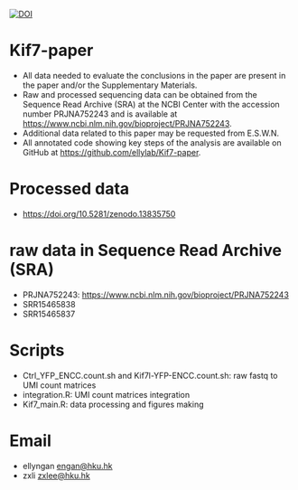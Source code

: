 [![DOI](https://zenodo.org/badge/312493787.svg)](https://zenodo.org/badge/latestdoi/312493787)

# Kif7-paper
- All data needed to evaluate the conclusions in the paper are present in the paper and/or the Supplementary Materials. 
- Raw and processed sequencing data can be obtained from the Sequence Read Archive (SRA) at the NCBI Center with the accession number PRJNA752243 and is available at https://www.ncbi.nlm.nih.gov/bioproject/PRJNA752243. 
- Additional data related to this paper may be requested from E.S.W.N. 
- All annotated code showing key steps of the analysis are available on GitHub at https://github.com/ellylab/Kif7-paper.

# Processed data
- https://doi.org/10.5281/zenodo.13835750

# raw data in Sequence Read Archive (SRA)
- PRJNA752243: https://www.ncbi.nlm.nih.gov/bioproject/PRJNA752243
- SRR15465838
- SRR15465837

# Scripts
- Ctrl_YFP_ENCC.count.sh and Kif7l-YFP-ENCC.count.sh: raw fastq to UMI count matrices
- integration.R: UMI count matrices integration
- Kif7_main.R: data processing and figures making 

# Email
- ellyngan engan@hku.hk
- zxli zxlee@hku.hk
